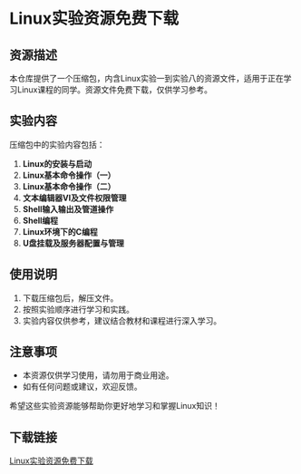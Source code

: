 # Linux实验资源免费下载

## 资源描述

本仓库提供了一个压缩包，内含Linux实验一到实验八的资源文件，适用于正在学习Linux课程的同学。资源文件免费下载，仅供学习参考。

## 实验内容

压缩包中的实验内容包括：

1. **Linux的安装与启动**
2. **Linux基本命令操作（一）**
3. **Linux基本命令操作（二）**
4. **文本编辑器VI及文件权限管理**
5. **Shell输入输出及管道操作**
6. **Shell编程**
7. **Linux环境下的C编程**
8. **U盘挂载及服务器配置与管理**

## 使用说明

1. 下载压缩包后，解压文件。
2. 按照实验顺序进行学习和实践。
3. 实验内容仅供参考，建议结合教材和课程进行深入学习。

## 注意事项

- 本资源仅供学习使用，请勿用于商业用途。
- 如有任何问题或建议，欢迎反馈。

希望这些实验资源能够帮助你更好地学习和掌握Linux知识！

## 下载链接

[Linux实验资源免费下载](https://pan.quark.cn/s/82335be7b6ea)